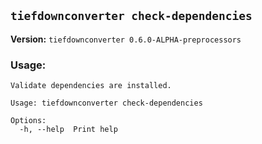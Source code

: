 ## `tiefdownconverter check-dependencies`

**Version:** `tiefdownconverter 0.6.0-ALPHA-preprocessors`

### Usage:
```
Validate dependencies are installed.

Usage: tiefdownconverter check-dependencies

Options:
  -h, --help  Print help
```


